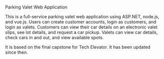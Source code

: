 Parking Valet Web Application

This is a full-service parking valet web application using ASP.NET, node.js, and vue.js.  Users can create customer accounts, login as customers, and login as valets.  Customers can view their car details on an electronic valet slips, see lot details, and request a car pickup.  Valets can view car details, check cars in and out, and view available spots.

It is based on the final capstone for Tech Elevator.  It has been updated since then.
